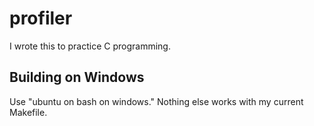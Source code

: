 # profiler
I wrote this to practice C programming.

## Building on Windows
Use "ubuntu on bash on windows." Nothing else works with my current Makefile.
